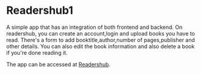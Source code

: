 # Readershub1
A simple app that has an integration of both frontend and backend.
On readershub, you can create an account,login and upload books you have to read.
There's a form to add booktitle,author,number of pages,publisher and other details.
You can also edit the book information and also delete a book if you're done reading it.

The app can be accessed at [Readershub](https://readershub.fly.dev/).


